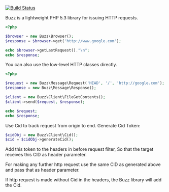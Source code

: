 [![Build Status](https://secure.travis-ci.org/kriswallsmith/Buzz.png?branch=master)](http://travis-ci.org/kriswallsmith/Buzz)

Buzz is a lightweight PHP 5.3 library for issuing HTTP requests.

```php
<?php

$browser = new Buzz\Browser();
$response = $browser->get('http://www.google.com');

echo $browser->getLastRequest()."\n";
echo $response;

```

You can also use the low-level HTTP classes directly.

```php
<?php

$request = new Buzz\Message\Request('HEAD', '/', 'http://google.com');
$response = new Buzz\Message\Response();

$client = new Buzz\Client\FileGetContents();
$client->send($request, $response);

echo $request;
echo $response;
```

Use Cid to track request from origin to end. 
Generate Cid Token:

```php
$cidObj = new Buzz\Client\Cid();
$cid = $cidObj->generateCid();
```
Add this token to the headers in before request filter, So that the target receives this CID as header parameter.

For making any further http request use the same CID as generated above and pass that as header parameter.

If http request is made without Cid in the headers, the Buzz library will add the Cid.

